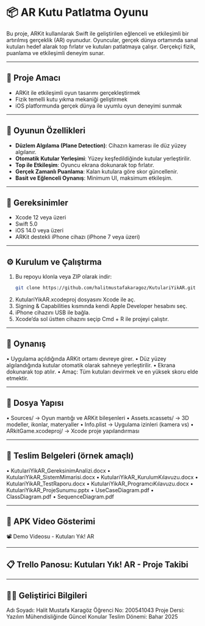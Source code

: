 # 📦 AR Kutu Patlatma Oyunu

Bu proje, ARKit kullanılarak Swift ile geliştirilen eğlenceli ve etkileşimli bir artırılmış gerçeklik (AR) oyunudur. Oyuncular, gerçek dünya ortamında sanal kutuları hedef alarak top fırlatır ve kutuları patlatmaya çalışır. Gerçekçi fizik, puanlama ve etkileşimli deneyim sunar.

---

## 🎯 Proje Amacı

- ARKit ile etkileşimli oyun tasarımı gerçekleştirmek  
- Fizik temelli kutu yıkma mekaniği geliştirmek  
- iOS platformunda gerçek dünya ile uyumlu oyun deneyimi sunmak  

---

## 🚀 Oyunun Özellikleri

- **Düzlem Algılama (Plane Detection)**: Cihazın kamerası ile düz yüzey algılanır.
- **Otomatik Kutular Yerleşimi**: Yüzey keşfedildiğinde kutular yerleştirilir.
- **Top ile Etkileşim**: Oyuncu ekrana dokunarak top fırlatır.
- **Gerçek Zamanlı Puanlama**: Kalan kutulara göre skor güncellenir.
- **Basit ve Eğlenceli Oynanış**: Minimum UI, maksimum etkileşim.

---

## 🧰 Gereksinimler

- Xcode 12 veya üzeri  
- Swift 5.0  
- iOS 14.0 veya üzeri  
- ARKit destekli iPhone cihazı (iPhone 7 veya üzeri)

---

## ⚙️ Kurulum ve Çalıştırma

1. Bu repoyu klonla veya ZIP olarak indir:
   ```bash
   git clone https://github.com/halitmustafakaragoz/KutulariYikAR.git
2.	KutulariYikAR.xcodeproj dosyasını Xcode ile aç.
3.	Signing & Capabilities kısmında kendi Apple Developer hesabını seç.
4.	iPhone cihazını USB ile bağla.
5.	Xcode’da sol üstten cihazını seçip Cmd + R ile projeyi çalıştır.

---

## 📱 Oynanış
 
 • Uygulama açıldığında ARKit ortamı devreye girer.
 • Düz yüzey algılandığında kutular otomatik olarak sahneye yerleştirilir.
 • Ekrana dokunarak top atılır.
 • Amaç: Tüm kutuları devirmek ve en yüksek skoru elde etmektir.

---

## 📁 Dosya Yapısı

  • Sources/ → Oyun mantığı ve ARKit bileşenleri
  • Assets.xcassets/ → 3D modeller, ikonlar, materyaller
  • Info.plist → Uygulama izinleri (kamera vs)
  • ARkitGame.xcodeproj/ → Xcode proje yapılandırması

---

## 📄 Teslim Belgeleri (örnek amaçlı)
  •	        KutulariYikAR_GereksinimAnalizi.docx
	•	KutulariYikAR_SistemMimarisi.docx
	•	KutulariYikAR_KurulumKılavuzu.docx
	•	KutulariYikAR_TestRaporu.docx
	•	KutulariYikAR_ProgramcıKılavuzu.docx
	•	KutulariYikAR_ProjeSunumu.pptx
	•	UseCaseDiagram.pdf
	•	ClassDiagram.pdf
	•	SequenceDiagram.pdf

---

## 🎥 APK Video Gösterimi

📽️ Demo Videosu - Kutuları Yık! AR

---

##  📋 Trello Panosu: Kutuları Yık! AR - Proje Takibi

---

## 👨‍🎓 Geliştirici Bilgileri

Adı Soyadı: Halit Mustafa Karagöz
Öğrenci No: 200541043
Proje Dersi: Yazılım Mühendisliğinde Güncel Konular
Teslim Dönemi: Bahar 2025
